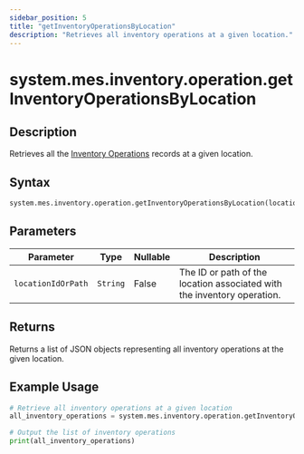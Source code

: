 ```yaml
---
sidebar_position: 5
title: "getInventoryOperationsByLocation"
description: "Retrieves all inventory operations at a given location."
---
```


# system.mes.inventory.operation.getInventoryOperationsByLocation

## Description

Retrieves all the [Inventory Operations](../../data-model/inventory-operation-model/inventory-operation) records at a given location.

## Syntax

```python
system.mes.inventory.operation.getInventoryOperationsByLocation(locationIdOrPath)
```

## Parameters

| Parameter          | Type     | Nullable | Description                                                             |
|--------------------|----------|----------|-------------------------------------------------------------------------|
| `locationIdOrPath` | `String` | False    | The ID or path of the location associated with the inventory operation. |

## Returns

Returns a list of JSON objects representing all inventory operations at the given location.

## Example Usage

```python
# Retrieve all inventory operations at a given location
all_inventory_operations = system.mes.inventory.operation.getInventoryOperationsByLocation('DairyCo')

# Output the list of inventory operations
print(all_inventory_operations)
```
